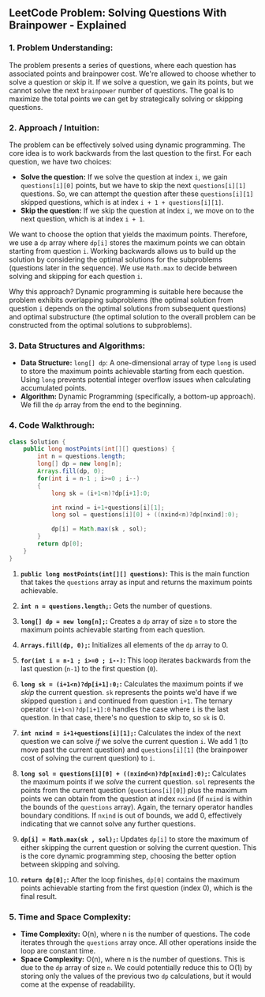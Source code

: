 ## LeetCode Problem: Solving Questions With Brainpower - Explained

### 1. Problem Understanding:

The problem presents a series of questions, where each question has associated points and brainpower cost. We're allowed to choose whether to solve a question or skip it. If we solve a question, we gain its points, but we cannot solve the next `brainpower` number of questions. The goal is to maximize the total points we can get by strategically solving or skipping questions.

### 2. Approach / Intuition:

The problem can be effectively solved using dynamic programming.  The core idea is to work backwards from the last question to the first. For each question, we have two choices:

*   **Solve the question:** If we solve the question at index `i`, we gain `questions[i][0]` points, but we have to skip the next `questions[i][1]` questions. So, we can attempt the question after these `questions[i][1]` skipped questions, which is at index `i + 1 + questions[i][1]`.
*   **Skip the question:** If we skip the question at index `i`, we move on to the next question, which is at index `i + 1`.

We want to choose the option that yields the maximum points. Therefore, we use a `dp` array where `dp[i]` stores the maximum points we can obtain starting from question `i`. Working backwards allows us to build up the solution by considering the optimal solutions for the subproblems (questions later in the sequence). We use `Math.max` to decide between solving and skipping for each question `i`.

Why this approach? Dynamic programming is suitable here because the problem exhibits overlapping subproblems (the optimal solution from question `i` depends on the optimal solutions from subsequent questions) and optimal substructure (the optimal solution to the overall problem can be constructed from the optimal solutions to subproblems).

### 3. Data Structures and Algorithms:

*   **Data Structure:** `long[] dp`: A one-dimensional array of type `long` is used to store the maximum points achievable starting from each question.  Using `long` prevents potential integer overflow issues when calculating accumulated points.
*   **Algorithm:** Dynamic Programming (specifically, a bottom-up approach). We fill the `dp` array from the end to the beginning.

### 4. Code Walkthrough:

```java
class Solution {
    public long mostPoints(int[][] questions) {
        int n = questions.length;
        long[] dp = new long[n];
        Arrays.fill(dp, 0);    
        for(int i = n-1 ; i>=0 ; i--)
        {
            long sk = (i+1<n)?dp[i+1]:0;

            int nxind = i+1+questions[i][1];
            long sol = questions[i][0] + ((nxind<n)?dp[nxind]:0);

            dp[i] = Math.max(sk , sol);
        }
        return dp[0];
    }
}
```

1.  **`public long mostPoints(int[][] questions)`:** This is the main function that takes the `questions` array as input and returns the maximum points achievable.

2.  **`int n = questions.length;`:** Gets the number of questions.

3.  **`long[] dp = new long[n];`:** Creates a `dp` array of size `n` to store the maximum points achievable starting from each question.

4.  **`Arrays.fill(dp, 0);`:** Initializes all elements of the `dp` array to 0.

5.  **`for(int i = n-1 ; i>=0 ; i--)`:** This loop iterates backwards from the last question (`n-1`) to the first question (`0`).

6.  **`long sk = (i+1<n)?dp[i+1]:0;`:**  Calculates the maximum points if we *skip* the current question. `sk` represents the points we'd have if we skipped question `i` and continued from question `i+1`. The ternary operator `(i+1<n)?dp[i+1]:0` handles the case where `i` is the last question.  In that case, there's no question to skip to, so `sk` is 0.

7.  **`int nxind = i+1+questions[i][1];`:** Calculates the index of the next question we can solve *if* we solve the current question `i`. We add 1 (to move past the current question) and `questions[i][1]` (the brainpower cost of solving the current question) to `i`.

8.  **`long sol = questions[i][0] + ((nxind<n)?dp[nxind]:0);`:** Calculates the maximum points if we *solve* the current question.  `sol` represents the points from the current question (`questions[i][0]`) plus the maximum points we can obtain from the question at index `nxind` (if `nxind` is within the bounds of the `questions` array). Again, the ternary operator handles boundary conditions.  If `nxind` is out of bounds, we add 0, effectively indicating that we cannot solve any further questions.

9.  **`dp[i] = Math.max(sk , sol);`:** Updates `dp[i]` to store the maximum of either skipping the current question or solving the current question.  This is the core dynamic programming step, choosing the better option between skipping and solving.

10. **`return dp[0];`:** After the loop finishes, `dp[0]` contains the maximum points achievable starting from the first question (index 0), which is the final result.

### 5. Time and Space Complexity:

*   **Time Complexity:** O(n), where n is the number of questions.  The code iterates through the `questions` array once. All other operations inside the loop are constant time.
*   **Space Complexity:** O(n), where n is the number of questions.  This is due to the `dp` array of size `n`. We could potentially reduce this to O(1) by storing only the values of the previous two `dp` calculations, but it would come at the expense of readability.
